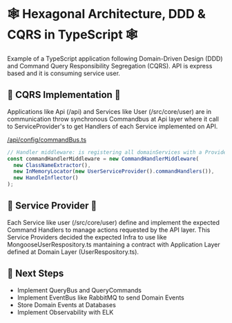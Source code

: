    # 🕸 Hexagonal Architecture, DDD &amp; CQRS in TypeScript 🕸
Example of a TypeScript application following Domain-Driven Design (DDD) and Command Query Responsibility Segregation (CQRS).
API is express based and it is consuming service user.

## 🚎 CQRS Implementation 🚎
Applications like Api (/api) and Services like User (/src/core/user) are in communication throw synchronous Commandbus at Api layer where it call to ServiceProvider's to get Handlers of each Service implemented on API. 

[/api/config/commandBus.ts](./api/config/commandBus.ts )

```javascript
// Handler middleware: is registering all domainServices with a Provider Pattern
const commandHandlerMiddleware = new CommandHandlerMiddleware(
  new ClassNameExtractor(),
  new InMemoryLocator(new UserServiceProvider().commandHandlers()),
  new HandleInflector()
);
```

## 🚏 Service Provider 🚏
Each Service like user (/src/core/user) define and implement the expected Command Handlers to manage actions requested by the API layer.
This Service Providers decided the expected Infra to use like MongooseUserRespository.ts mantaining a contract with Application Layer defined at Domain Layer (UserRespository.ts).

## 📝 Next Steps
* Implement QueryBus and QueryCommands
* Implement EventBus like RabbitMQ to send Domain Events
* Store Domain Events at Databases
* Implement Observability with ELK

